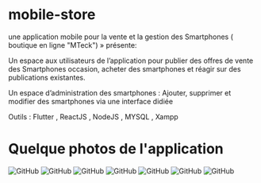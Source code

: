 # mobile-store
 une application mobile pour la vente et la gestion des Smartphones ( boutique en ligne "MTeck") » 
présente: 

 Un espace aux utilisateurs de l’application pour publier des offres de vente des Smartphones
occasion, acheter des smartphones et réagir sur des publications existantes.

 Un espace d’administration des smartphones : Ajouter, supprimer et modifier des smartphones via
une interface didiée

 Outils : Flutter , ReactJS , NodeJS , MYSQL , Xampp
# Quelque photos de l'application
 ![GitHub](https://github.com/amir-hermi/mobile-store/blob/main/images/Capture%20d%E2%80%99%C3%A9cran%20(110).png)
 ![GitHub](https://github.com/amir-hermi/mobile-store/blob/main/images/Capture%20d%E2%80%99%C3%A9cran%20(108).png)
 ![GitHub](https://github.com/amir-hermi/mobile-store/blob/main/images/Capture%20d%E2%80%99%C3%A9cran%20(109).png)
 ![GitHub](https://github.com/amir-hermi/mobile-store/blob/main/images/Capture%20d%E2%80%99%C3%A9cran%20(111).png)
 ![GitHub](https://github.com/amir-hermi/mobile-store/blob/main/images/Capture%20d%E2%80%99%C3%A9cran%20(100).png)
  ![GitHub](https://github.com/amir-hermi/mobile-store/blob/main/images/Capture%20d%E2%80%99%C3%A9cran%20(112).png)
    ![GitHub](https://github.com/amir-hermi/mobile-store/blob/main/images/Capture%20d%E2%80%99%C3%A9cran%20(99).png)
